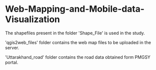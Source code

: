 # Web-Mapping-and-Mobile-data-Visualization

The shapefiles present in the folder 'Shape_File' is used in the study.

'qgis2web_files' folder contains the web map files to be uploaded in the server.

'Uttarakhand_road' folder contains the road data obtained form PMGSY portal.

